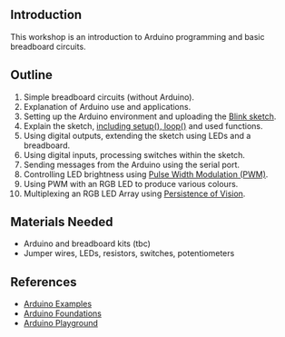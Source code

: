 ## Introduction

This workshop is an introduction to Arduino programming and basic breadboard circuits.

## Outline

1. Simple breadboard circuits (without Arduino).
1. Explanation of Arduino use and applications.
1. Setting up the Arduino environment and uploading the [Blink sketch](http://arduino.cc/en/Tutorial/Blink).
1. Explain the sketch, [including setup(), loop()](http://arduino.cc/en/Tutorial/BareMinimum) and used functions.
1. Using digital outputs, extending the sketch using LEDs and a breadboard.
1. Using digital inputs, processing switches within the sketch.
1. Sending messages from the Arduino using the serial port.
1. Controlling LED brightness using [Pulse Width Modulation (PWM)](http://en.wikipedia.org/wiki/Pulse-width_modulation).
1. Using PWM with an RGB LED to produce various colours.
1. Multiplexing an RGB LED Array using [Persistence of Vision](http://en.wikipedia.org/wiki/Persistence_of_vision).

## Materials Needed

* Arduino and breadboard kits (tbc)
* Jumper wires, LEDs, resistors, switches, potentiometers

## References

* [Arduino Examples](http://arduino.cc/en/Tutorial/HomePage)
* [Arduino Foundations](http://arduino.cc/en/Tutorial/Foundations)
* [Arduino Playground](http://playground.arduino.cc)